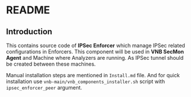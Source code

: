 # README

## Introduction
This contains source code of **IPSec Enforcer** which manage IPSec related configurations in Enforcers. This component will be used in **VNB SecMon Agent** and Machine where Analyzers are running. As IPSec tunnel should be created between these machines.

Manual installation steps are mentioned in `Install.md` file. And for quick installation use `vnb-main/vnb_components_installer.sh` script with `ipsec_enforcer_peer` argument.